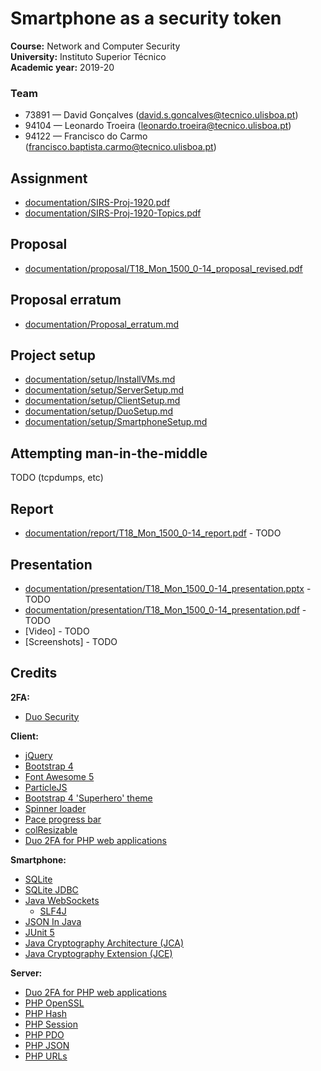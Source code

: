 # Smartphone as a security token


**Course:** Network and Computer Security  
**University:** Instituto Superior Técnico  
**Academic year:** 2019-20

### Team

- 73891 — David Gonçalves  ([david.s.goncalves@tecnico.ulisboa.pt](mailto:david.s.goncalves@tecnico.ulisboa.pt))
- 94104 — Leonardo Troeira ([leonardo.troeira@tecnico.ulisboa.pt](mailto:leonardo.troeira@tecnico.ulisboa.pt))
- 94122 — Francisco do Carmo ([francisco.baptista.carmo@tecnico.ulisboa.pt](mailto:francisco.baptista.carmo@tecnico.ulisboa.pt))

## Assignment

- [documentation/SIRS-Proj-1920.pdf](documentation/SIRS-Proj-1920.pdf)
- [documentation/SIRS-Proj-1920-Topics.pdf](documentation/SIRS-Proj-1920-Topics.pdf)

## Proposal

- [documentation/proposal/T18_Mon_1500_0-14_proposal_revised.pdf](documentation/proposal/T18_Mon_1500_0-14_proposal_revised.pdf)

## Proposal erratum

- [documentation/Proposal_erratum.md](documentation/Proposal_erratum.md)

## Project setup

- [documentation/setup/InstallVMs.md](documentation/setup/InstallVMs.md)
- [documentation/setup/ServerSetup.md](documentation/setup/ServerSetup.md)
- [documentation/setup/ClientSetup.md](documentation/setup/ClientSetup.md)
- [documentation/setup/DuoSetup.md](documentation/setup/DuoSetup.md)
- [documentation/setup/SmartphoneSetup.md](documentation/setup/SmartphoneSetup.md)

## Attempting man-in-the-middle

TODO (tcpdumps, etc)

## Report

- [documentation/report/T18_Mon_1500_0-14_report.pdf](documentation/report/T18_Mon_1500_0-14_report.pdf) - TODO

## Presentation

- [documentation/presentation/T18_Mon_1500_0-14_presentation.pptx](documentation/presentation/T18_Mon_1500_0-14_presentation.pptx) - TODO
- [documentation/presentation/T18_Mon_1500_0-14_presentation.pdf](documentation/presentation/T18_Mon_1500_0-14_presentation.pdf) - TODO
- [Video] - TODO
- [Screenshots] - TODO

## Credits

**2FA:**

- [Duo Security](https://duo.com/)

**Client:**

- [jQuery](https://jquery.com/)
- [Bootstrap 4](https://getbootstrap.com/)
- [Font Awesome 5](https://fontawesome.com/)
- [ParticleJS](https://vincentgarreau.com/particles.js/)
- [Bootstrap 4 'Superhero' theme](https://bootswatch.com/)
- [Spinner loader](https://projects.lukehaas.me/css-loaders/)
- [Pace progress bar](https://github.hubspot.com/pace/docs/welcome/)
- [colResizable](https://github.com/alvaro-prieto/colResizable)
- [Duo 2FA for  PHP web applications ](https://github.com/duosecurity/duo_php)

**Smartphone:**

- [SQLite](https://www.sqlite.org/)
- [SQLite JDBC](https://github.com/xerial/sqlite-jdbc)
- [Java WebSockets](https://github.com/TooTallNate/Java-WebSocket)
  - [SLF4J](https://www.slf4j.org/)
- [JSON In Java](https://mvnrepository.com/artifact/org.json/json)
- [JUnit 5](https://junit.org/junit5/)
- [Java Cryptography Architecture (JCA)](https://en.wikipedia.org/wiki/Java_Cryptography_Architecture)
- [Java Cryptography Extension (JCE)](https://www.oracle.com/technetwork/java/javase/downloads/jce8-download-2133166.html)

**Server:**

- [Duo 2FA for  PHP web applications ](https://github.com/duosecurity/duo_php)
- [PHP OpenSSL](https://www.php.net/manual/en/book.openssl.php)
- [PHP Hash](https://www.php.net/manual/en/book.hash.php)
- [PHP Session](https://www.php.net/manual/en/book.session.php)
- [PHP PDO](https://www.php.net/manual/en/book.pdo.php)
- [PHP JSON](https://www.php.net/manual/en/book.json.php)
- [PHP URLs](https://www.php.net/manual/en/book.url.php)

